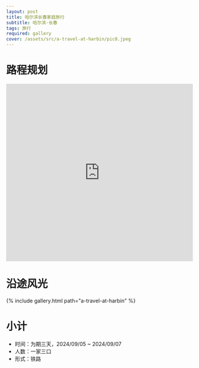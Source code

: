 ```yaml
---
layout: post
title: 哈尔滨长春家庭旅行
subtitle: 哈尔滨·长春
tags: 旅行
required: gallery
cover: /assets/src/a-travel-at-harbin/pic8.jpeg
---
```


# 路程规划

<iframe src="https://www.google.com/maps/embed?pb=!1m14!1m12!1m3!1d1546258.055323506!2d125.84790447165936!3d44.870968147899376!2m3!1f0!2f0!3f0!3m2!1i1024!2i768!4f13.1!5e0!3m2!1szh-CN!2sjp!4v1725886898529!5m2!1szh-CN!2sjp" width="100%" height="480" style="border:0;" loading="lazy"></iframe>

# 沿途风光

{% include gallery.html path="a-travel-at-harbin" %}

# 小计

- 时间：为期三天，2024/09/05 ~ 2024/09/07
- 人数：一家三口
- 形式：铁路
